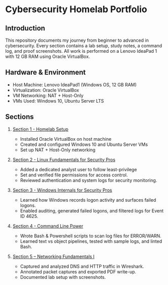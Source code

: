 # Cybersecurity Homelab Portfolio

## Introduction
This repository documents my journey from beginner to advanced in cybersecurity.
Every section contains a lab setup, study notes, a command log, and proof screenshots.
All work is performed on a Lenovo IdeaPad 1 with 12 GB RAM using Oracle VirtualBox.

## Hardware & Environment
- Host Machine: Lenovo IdeaPad1 (Windows OS, 12 GB RAM)
- Virtualization: Oracle VirtualBox
- VM Networking: NAT + Host-Only
- VMs Used: Windows 10, Ubuntu Server LTS

## Sections
1. [Section 1 - Homelab Setup](sections/section_1_homelab_setup/README.md)
	- Installed Oracle VirtualBox on host machine
	- Created and configured Windows 10 and Ubuntu Server VMs
	- Set up NAT + Host-Only networking

2. [Section 2 - Linux Fundamentals for Security Pros](sections/section_2_linux_fundamentals_for_security_pros)
	- Added a dedicated analyst user to follow least-privilege
	- Set and verified file permissions for access control.
	- Reviewed authentication and system logs for security monitoring.

3. [Section 3 - Windows Internals for Security Pros](sections/section_3_windows_internals/README.md)
	- Learned how Windows records logon activity and surfaces failed logons.
	- Enabled auditing, generated failed logons, and filtered logs for Event ID 4625.

4. [Section 4 - Command Line Power](sections/section_4_command_line_power/README.md)
	- Wrote Bash & Powershell scripts to scan log files for ERROR/WARN.
	- Learned text vs object pipelines, tested with sample logs, and linted Bash.

5. [Section 5 – Networking Fundamentals I](sections/section_5_networking_fundamentals/README.md)  
   - Captured and analyzed DNS and HTTP traffic in Wireshark.  
   - Annotated packet captures and exported PDF write-up.  
   - Documented lab setup with screenshots.  